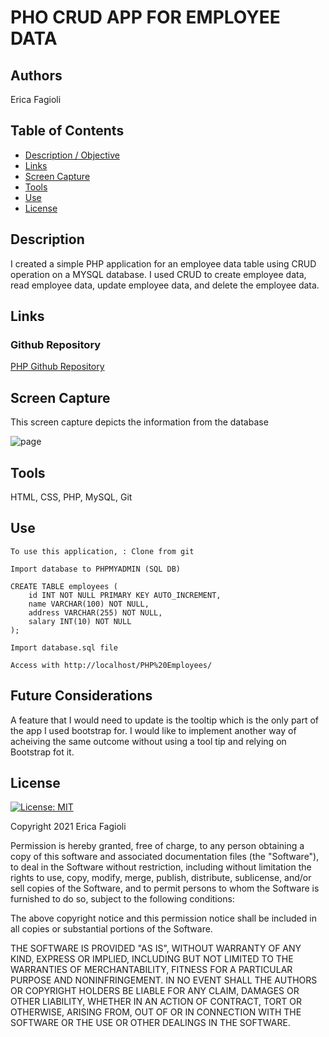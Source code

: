 # PHO CRUD APP FOR EMPLOYEE DATA

## Authors

Erica Fagioli

## Table of Contents

-   [Description / Objective](#description--objective)
-   [Links](#links)
-   [Screen Capture](#screen-capture)
-   [Tools](#tools)
-   [Use](#use)
-   [License](#license)

## Description

I created a simple PHP application for an employee data table using CRUD operation on a MYSQL database. I used CRUD to create employee data, read employee  data, update employee data, and delete the employee data.


## Links

### Github Repository

[PHP Github Repository](https://github.com/efagioli01/EMPLOYEE-DATA-PHP-CRUD)


## Screen Capture

This screen capture depicts the information from the database 

![page](images/Capture.PNG)



## Tools

 HTML, CSS, PHP, MySQL, Git

## Use

```
To use this application, : Clone from git
```
```
Import database to PHPMYADMIN (SQL DB)

CREATE TABLE employees (
    id INT NOT NULL PRIMARY KEY AUTO_INCREMENT,
    name VARCHAR(100) NOT NULL,
    address VARCHAR(255) NOT NULL,
    salary INT(10) NOT NULL
);
```
```
Import database.sql file
```

```
Access with http://localhost/PHP%20Employees/
```



## Future Considerations

A feature that I would need to update is the tooltip which is the only part of the 
app I used bootstrap for. I would like to implement another way of
acheiving the same outcome without using a tool tip and relying on 
Bootstrap fot it.




## License

[![License: MIT](https://img.shields.io/badge/License-MIT-yellow.svg)](https://opensource.org/licenses/MIT)

Copyright 2021 Erica Fagioli

Permission is hereby granted, free of charge, to any person obtaining a copy of this software and associated documentation files (the "Software"), to deal in the Software without restriction, including without limitation the rights to use, copy, modify, merge, publish, distribute, sublicense, and/or sell copies of the Software, and to permit persons to whom the Software is furnished to do so, subject to the following conditions:

The above copyright notice and this permission notice shall be included in all copies or substantial portions of the Software.

THE SOFTWARE IS PROVIDED "AS IS", WITHOUT WARRANTY OF ANY KIND, EXPRESS OR IMPLIED, INCLUDING BUT NOT LIMITED TO THE WARRANTIES OF MERCHANTABILITY, FITNESS FOR A PARTICULAR PURPOSE AND NONINFRINGEMENT. IN NO EVENT SHALL THE AUTHORS OR COPYRIGHT HOLDERS BE LIABLE FOR ANY CLAIM, DAMAGES OR OTHER LIABILITY, WHETHER IN AN ACTION OF CONTRACT, TORT OR OTHERWISE, ARISING FROM, OUT OF OR IN CONNECTION WITH THE SOFTWARE OR THE USE OR OTHER DEALINGS IN THE SOFTWARE.
